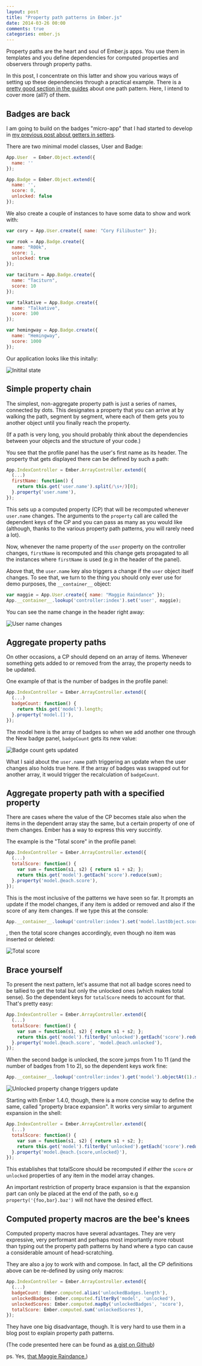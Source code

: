 ```yaml
---
layout: post
title: "Property path patterns in Ember.js"
date: 2014-03-26 00:00
comments: true
categories: ember.js
---
```


Property paths are the heart and soul of Ember.js apps. You use them in
templates and you define dependencies for computed properties and observers
through property paths.

In this post, I concentrate on this latter and show you various ways of
setting up these dependencies through a practical example. There is a [pretty good section in the guides][1]
about one path pattern. Here, I intend to cover more (all?) of them.

## Badges are back

I am going to build on the badges "micro-app" that I had started to develop in
[my previous post about getters in setters][2].

There are two minimal model classes, User and Badge:

```js
App.User  = Ember.Object.extend({
  name: ''
});

App.Badge = Ember.Object.extend({
  name: '',
  score: 0,
  unlocked: false
});
```

We also create a couple of instances to have some data to show and work with:

```js
var cory = App.User.create({ name: "Cory Filibuster" });

var rook = App.Badge.create({
  name: "R00k",
  score: 1,
  unlocked: true
});

var taciturn = App.Badge.create({
  name: "Taciturn",
  score: 10
});

var talkative = App.Badge.create({
  name: "Talkative",
  score: 100
});

var hemingway = App.Badge.create({
  name: "Hemingway",
  score: 1000
});
```

Our application looks like this initally:

![Initital state](/images/posts/ember-property-paths/screenshot-2.png)

## Simple property chain

The simplest, non-aggregate property path is just a series of names,
connected by dots. This designates a property that you can arrive at by
walking the path, segment by segment, where each of them gets you to another
object until you finally reach the property.

(If a path is very long, you should probably think about the dependencies
between your objects and the structure of your code.)

You see that the profile panel has the user's first name as its header. The
property that gets displayed there can be defined by such a path:

```js
App.IndexController = Ember.ArrayController.extend({
  (...)
  firstName: function() {
    return this.get('user.name').split(/\s+/)[0];
  }.property('user.name'),
});
```

This sets up a computed property (CP) that will be recomputed whenever
`user.name` changes. The arguments to the `property` call are called the dependent
keys of the CP and you can pass as many as you would like (although, thanks to
the various property path patterns, you will rarely need a lot).

Now, whenever the name property of the `user` property on the controller
changes, `firstName` is recomputed and this change gets propagated to all the
instances where `firstName` is used (e.g in the header of the panel).

Above that, the `user.name` key also triggers a change if the `user` object
itself changes. To see that, we turn to the thing you should only ever use for
demo purposes, the `__container__` object:

```js
var maggie = App.User.create({ name: "Maggie Raindance" });
App.__container__.lookup('controller:index').set('user', maggie);
```

You can see the name change in the header right away:

![User name changes](/images/posts/ember-property-paths/screenshot-1.png)

## Aggregate property paths

On other occasions, a CP should depend on an array of items. Whenever something
gets added to or removed from the array, the property needs to be updated.

One example of that is the number of badges in the profile panel:

```js
App.IndexController = Ember.ArrayController.extend({
  (...)
  badgeCount: function() {
    return this.get('model').length;
  }.property('model.[]'),
});
```

The model here is the array of badges so when we add another one through the New
badge panel, `badgeCount` gets its new value:

![Badge count gets updated](/images/posts/ember-property-paths/screenshot-3.png)

What I said about the `user.name` path triggering an update when the user
changes also holds true here. If the array of badges was swapped out for another
array, it would trigger the recalculation of `badgeCount`.

## Aggregate property path with a specified property

There are cases where the value of the CP becomes stale also when the items in
the dependent array stay the same, but a certain property of one of them
changes. Ember has a way to express this very succintly.

The example is the "Total score" in the profile panel:

```js
App.IndexController = Ember.ArrayController.extend({
  (...)
  totalScore: function() {
    var sum = function(s1, s2) { return s1 + s2; };
    return this.get('model').getEach('score').reduce(sum);
  }.property('model.@each.score'),
});
```

This is the most inclusive of the patterns we have seen so far. It prompts an
update if the model changes, if any item is added or removed and also if the score of
any item changes. If we type this at the console:

```js
App.__container__.lookup('controller:index').set('model.lastObject.score', 200);
```

, then the total score changes accordingly, even though no item was inserted or
deleted:

![Total score](/images/posts/ember-property-paths/screenshot-4.png)

## Brace yourself

To present the next pattern, let's assume that not all badge scores need to be
tallied to get the total but only the unlocked ones (which makes total sense).
So the dependent keys for `totalScore` needs to account for that. That's pretty
easy:

```js
App.IndexController = Ember.ArrayController.extend({
  (...)
  totalScore: function() {
    var sum = function(s1, s2) { return s1 + s2; };
    return this.get('model').filterBy('unlocked').getEach('score').reduce(sum);
  }.property('model.@each.score', 'model.@each.unlocked'),
});
```

When the second badge is unlocked, the score jumps from 1 to 11 (and the number
of badges from 1 to 2), so the dependent keys work fine:

```js
App.__container__.lookup('controller:index').get('model').objectAt(1).set('unlocked', true);
```

![Unlocked property change triggers update](/images/posts/ember-property-paths/screenshot-3.png)

Starting with Ember 1.4.0, though, there is a more concise way to define the
same, called "property brace expansion". It works very similar to argument
expansion in the shell:

```js
App.IndexController = Ember.ArrayController.extend({
  (...)
  totalScore: function() {
    var sum = function(s1, s2) { return s1 + s2; };
    return this.get('model').filterBy('unlocked').getEach('score').reduce(sum);
  }.property('model.@each.{score,unlocked}'),
});
```

This establishes that totalScore should be recomputed if *either* the `score`
*or* `unlocked` properties of any item in the model array changes.

An important restriction of property brace expansion is that the expansion part
can only be placed at the end of the path, so e.g `property('{foo,bar}.baz')`
will not have the desired effect.

## Computed property macros are the bee's knees

Computed property macros have several advantages. They are very expressive, very
performant and perhaps most importantly more robust than typing out the property
path patterns by hand where a typo can cause a considerable amount of
head-scratching.

They are also a joy to work with and compose. In fact, all the CP definitions
above can be re-defined by using only macros:

```js
App.IndexController = Ember.ArrayController.extend({
  (...)
  badgeCount: Ember.computed.alias('unlockedBadges.length'),
  unlockedBadges: Ember.computed.filterBy('model', 'unlocked'),
  unlockedScores: Ember.computed.mapBy('unlockedBadges', 'score'),
  totalScore: Ember.computed.sum('unlockedScores'),
});
```

They have one big disadvantage, though. It is very hard to use them in a blog
post to explain property path patterns.

(The code presented here can be found as [a gist on Github][4])

ps. Yes, [that Maggie Raindance.][5])

[1]: http://emberjs.com/guides/object-model/computed-properties-and-aggregate-data/
[2]: http://balinterdi.com/2014/03/19/ember-dot-js-getters-and-setters.html
[3]: https://github.com/emberjs/ember.js/blob/master/CHANGELOG.md#ember-140-february-13-2014
[4]: https://gist.github.com/balinterdi/9772966
[5]: https://www.youtube.com/watch?v=RtBbinpK5XI
